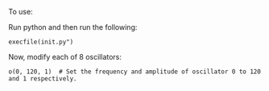 To use:

Run python and then run the following:

    execfile(init.py")

Now, modify each of 8 oscillators:

    o(0, 120, 1)  # Set the frequency and amplitude of oscillator 0 to 120 and 1 respectively.

